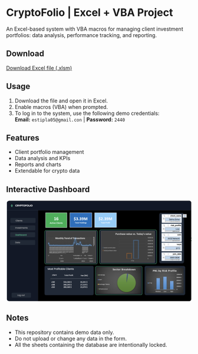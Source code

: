 # CryptoFolio | Excel + VBA Project

An Excel-based system with VBA macros for managing client investment portfolios: data analysis, performance tracking, and reporting.

## Download
[Download Excel file (.xlsm)](https://github.com/estipla05/CryptoFolio---Excel-VBA-project/raw/main/214736456-%D7%A4%D7%A8%D7%95%D7%99%D7%A7%D7%98%20%D7%92%D7%9E%D7%A8%20%D7%90%D7%A1%D7%AA%D7%99%20%D7%A4%D7%9C%D7%98%D7%A0%D7%A8.xlsm)

## Usage
1. Download the file and open it in Excel.
2. Enable macros (VBA) when prompted.
3. To log in to the system, use the following demo credentials:  
   **Email:** `estipla05@gmail.con` | **Password:** `2440`

## Features
- Client portfolio management
- Data analysis and KPIs
- Reports and charts
- Extendable for crypto data

## Interactive Dashboard
![Dashboard Screenshot](dashboard.png)

## Notes
- This repository contains demo data only.  
- Do not upload or change any data in the form.
- All the sheets containing the database are intentionally locked.
